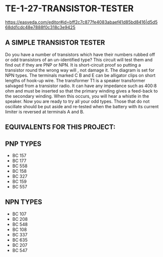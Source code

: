 # TE-1-27-TRANSISTOR-TESTER

https://easyeda.com/editor#id=bff2c7c877fe4083abaef41d85bd8416|d5d568dd1cdc48e7888f0c318c3e9425

## A SIMPLE TRANSISTOR TESTER

Do you have a number of transistors which have their numbers rubbed off or odd transistors of an un-identified type? This circuit will test them and find out if they are PNP or NPN. It is short-circuit proof so putting a transistor round the wrong way will , not damage it. The diagram is set for NPN types. The terminals marked C B and E can be alligator clips on short lengths of hook-up wire. The transformer T1 is a speaker transformer salvaged from a transistor radio. It can have any impedance such as 400:8 ohm and must be inserted so that the primary winding gives a feed-back to the secondary winding. When this occurs, you will hear a whistle in the speaker. Now you are ready to try all your odd types. Those that do not oscillate should be put aside and re-tested when the battery with its current limiter is reversed at terminals A and B. 

## EQUIVALENTS FOR THIS PROJECT:
## PNP TYPES
* BC 157
* BC 177
* BC 558
* BC 158
* BC 327
* BC 159
* BC 557

## NPN TYPES
* BC 107
* BC 208
* BC 548
* BC 108
* BC 337
* BC 635
* BC 207
* BC 547




